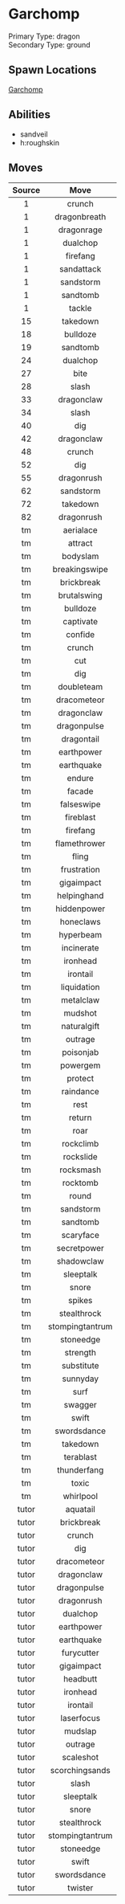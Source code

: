 # Garchomp  
Primary Type: dragon  
Secondary Type: ground  
  
## Spawn Locations  
[Garchomp](/data/spawn_presets/garchomp.md)  
  
## Abilities  
  * sandveil
  * h:roughskin
  
  
## Moves  
  
| Source | Move |  
|:---:|:---:|  
| 1 | crunch |  
| 1 | dragonbreath |  
| 1 | dragonrage |  
| 1 | dualchop |  
| 1 | firefang |  
| 1 | sandattack |  
| 1 | sandstorm |  
| 1 | sandtomb |  
| 1 | tackle |  
| 15 | takedown |  
| 18 | bulldoze |  
| 19 | sandtomb |  
| 24 | dualchop |  
| 27 | bite |  
| 28 | slash |  
| 33 | dragonclaw |  
| 34 | slash |  
| 40 | dig |  
| 42 | dragonclaw |  
| 48 | crunch |  
| 52 | dig |  
| 55 | dragonrush |  
| 62 | sandstorm |  
| 72 | takedown |  
| 82 | dragonrush |  
| tm | aerialace |  
| tm | attract |  
| tm | bodyslam |  
| tm | breakingswipe |  
| tm | brickbreak |  
| tm | brutalswing |  
| tm | bulldoze |  
| tm | captivate |  
| tm | confide |  
| tm | crunch |  
| tm | cut |  
| tm | dig |  
| tm | doubleteam |  
| tm | dracometeor |  
| tm | dragonclaw |  
| tm | dragonpulse |  
| tm | dragontail |  
| tm | earthpower |  
| tm | earthquake |  
| tm | endure |  
| tm | facade |  
| tm | falseswipe |  
| tm | fireblast |  
| tm | firefang |  
| tm | flamethrower |  
| tm | fling |  
| tm | frustration |  
| tm | gigaimpact |  
| tm | helpinghand |  
| tm | hiddenpower |  
| tm | honeclaws |  
| tm | hyperbeam |  
| tm | incinerate |  
| tm | ironhead |  
| tm | irontail |  
| tm | liquidation |  
| tm | metalclaw |  
| tm | mudshot |  
| tm | naturalgift |  
| tm | outrage |  
| tm | poisonjab |  
| tm | powergem |  
| tm | protect |  
| tm | raindance |  
| tm | rest |  
| tm | return |  
| tm | roar |  
| tm | rockclimb |  
| tm | rockslide |  
| tm | rocksmash |  
| tm | rocktomb |  
| tm | round |  
| tm | sandstorm |  
| tm | sandtomb |  
| tm | scaryface |  
| tm | secretpower |  
| tm | shadowclaw |  
| tm | sleeptalk |  
| tm | snore |  
| tm | spikes |  
| tm | stealthrock |  
| tm | stompingtantrum |  
| tm | stoneedge |  
| tm | strength |  
| tm | substitute |  
| tm | sunnyday |  
| tm | surf |  
| tm | swagger |  
| tm | swift |  
| tm | swordsdance |  
| tm | takedown |  
| tm | terablast |  
| tm | thunderfang |  
| tm | toxic |  
| tm | whirlpool |  
| tutor | aquatail |  
| tutor | brickbreak |  
| tutor | crunch |  
| tutor | dig |  
| tutor | dracometeor |  
| tutor | dragonclaw |  
| tutor | dragonpulse |  
| tutor | dragonrush |  
| tutor | dualchop |  
| tutor | earthpower |  
| tutor | earthquake |  
| tutor | furycutter |  
| tutor | gigaimpact |  
| tutor | headbutt |  
| tutor | ironhead |  
| tutor | irontail |  
| tutor | laserfocus |  
| tutor | mudslap |  
| tutor | outrage |  
| tutor | scaleshot |  
| tutor | scorchingsands |  
| tutor | slash |  
| tutor | sleeptalk |  
| tutor | snore |  
| tutor | stealthrock |  
| tutor | stompingtantrum |  
| tutor | stoneedge |  
| tutor | swift |  
| tutor | swordsdance |  
| tutor | twister |  
  
